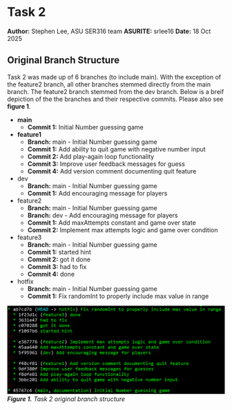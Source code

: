 # Task 2

**Author:** Stephen Lee, ASU SER316 team
**ASURITE:** srlee16
**Date:** 18 Oct 2025

## Original Branch Structure
Task 2 was made up of 6 branches (to include main). With the exception of the feature2 branch, all other branches stemmed directly from the main branch.
The feature2 branch stemmed from the dev branch. Below is a breif depiction of the the branches and their respective commits. Please also see **figure 1**.

- **main**	
	- **Commit 1:** Initial Number guessing game
- **feature1**	
	- **Branch:** main - Initial Number guessing game
	- **Commit 1:** Add ability to quit game with negative number input
	- **Commit 2:** Add play-again loop functionality
	- **Commit 3:** Improve user feedback messages for guess
	- **Commit 4:** Add version comment documenting quit feature
- dev 
	- **Branch:** main - Initial Number guessing game
	- **Commit 1:** Add encouraging message for players
- feature2
	- **Branch:** main - Initial Number guessing game
	- **Branch:** dev - Add encouraging message for players
	- **Commit 1:** Add maxAttempts constant and game over state
	- **Commit 2:** Implement max attempts logic and game over condition
- feature3
	- **Branch:** main - Initial Number guessing game
	- **Commit 1:** started hint
	- **Commit 2:** got it done
	- **Commit 3:** had to fix
	- **Commit 4:** done
- hotfix
	- **Branch:** main - Initial Number guessing game
	- **Commit 1:** Fix randomInt to properly include max value in range

![Original branch structure](resources/OriginalBranchStructure_Task2.png)
***Figure 1.** Task 2 original branch structure*

